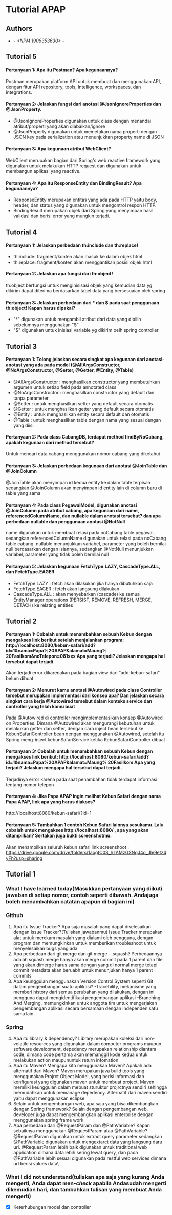 # Tutorial APAP 
## Authors 
* **<Nama BENITHO AHMAD SURYO>** - *<NPM 1906353630>* - *<Kelas A>*

## Tutorial 5

#### Pertanyaan 1: Apa itu Postman? Apa kegunaannya?
Postman merupakan platform API untuk membuat dan menggunakan API, dengan fitur API repository, tools, Intelligence, workspaces, dan integrations. 

#### Pertanyaan 2: Jelaskan fungsi dari anotasi @JsonIgnoreProperties dan @JsonProperty.
- @JsonIgnoreProperties digunakan untuk class dengan menandai atribut/properti yang akan diabaikan/ignore
- @JsonProperty digunakan untuk memetakan nama properti dengan JSON key pada serialization atau menunjukkan property name di JSON

#### Pertanyaan 3: Apa kegunaan atribut WebClient?
WebClient merupakan bagian dari Spring's  web reactive framework yang digunakan untuk melakukan HTTP request dan  digunakan untuk membangun aplikasi yang reactive.

#### Pertanyaan 4: Apa itu ResponseEntity dan BindingResult? Apa kegunaannya?
- ResponseEntity merupakan entitas yang ada pada HTTP yaitu body, header, dan status yang digunakan untuk mengontrol respon HTTP. 
- BindingResult merupakan objek dari Spring yang menyimpan hasil validasi dan berisi error yang mungkin terjadi.

## Tutorial 4

#### Pertanyaan 1: Jelaskan perbedaan th:include dan th:replace!
 - th:include: fragment/konten akan masuk ke dalam objek html
 - th:replace: fragment/konten akan menggantikan posisi objek html

#### Pertanyaan 2: Jelaskan  apa  fungsi  dari  th:object!
th:object berfungsi untuk menginisisasi objek yang kemudian data yg dikirim dapat diterima berdasarkan tabel data yang bersesuaian oleh spring

#### Pertanyaan 3: Jelaskan  perbedaan  dari  *  dan  $  pada  saat  penggunaan  th:object!  Kapan  harus  dipakai?
- "*" digunakan untuk mengambil atribut dari data yang dipilih sebelumnya menggunakan "$"
- "$" digunakan untuk inisiasi variable yg dikirim oelh spring controller

## Tutorial 3

#### Pertanyaan 1: Tolong jelaskan secara singkat apa kegunaan dari anotasi-anotasi yang ada pada model (@AllArgsConstructor,  @NoArgsConstructor,  @Setter,  @Getter,  @Entity,  @Table)
 - @AllArgsConstructor : menghasilkan constructor yang membutuhkan argumen untuk setiap field pada annotated class
 - @NoArgsConstructor : menghasilkan constructor yang default dan tanpa parameter
 - @Setter : untuk menghasilkan setter yang default secara otomatis
 - @Getter : untuk menghasilkan getter yang default secara otomatis
 - @Entity : untuk menghasilkan entity secara default dan otomatis
 - @Table : untuk menghasilkan table dengan nama yang sesuai dengan yang diisi

#### Pertanyaan 2: Pada class CabangDB, terdapat method findByNoCabang, apakah kegunaan dari method tersebut?
Untuk mencari data cabang menggunakan nomor cabang yang diketahui

#### Pertanyaan 3: Jelaskan  perbedaan  kegunaan  dari  anotasi  @JoinTable  dan  @JoinColumn
@JoinTable akan menyimpan id kedua entity ke dalam table terpisah sedangkan @JoinColumn akan menyimpan id entity lain di column baru di table yang sama

#### Pertanyaan 4: Pada class PegawaiModel, digunakan anotasi @JoinColumn pada atribut cabang, apa kegunaan dari name, referencedColumnName, dan nullable dalam anotasi tersebut? dan apa perbedaan  nullable  dan  penggunaan  anotasi  @NotNull
name digunakan untuk membuat relasi pada noCabang table pegawai, sedangkan referencedColumnName digunakan untuk relasi pada noCabang table cabang. nullable menunjukkan variabel, parameter yang boleh bernilai null berdasarkan dengan isiannya, sedangkan @NotNull menunjukkan variabel, parameter yang tidak boleh bernilai null 

#### Pertanyaan 5: Jelaskan  kegunaan  FetchType.LAZY,  CascadeType.ALL,  dan  FetchType.EAGER
- FetchType.LAZY : fetch akan dilakukan jika hanya dibutuhkan saja
- FetchType.EAGER : fetch akan langsung dilakukan
- CascadeType.ALL : akan menyebarkan (cascade) ke semua EntityManager operations (PERSIST, REMOVE, REFRESH, MERGE, DETACH) ke relating entities

## Tutorial 2

#### Pertanyaan 1: Cobalah untuk menambahkan sebuah Kebun dengan mengakses link berikut  setelah  menjalankan  program: http://localhost:8080/kebun-safari/add?id=1&nama=Papa%20APAP&alamat=Maung% 20Fasilkom&noTelepon=081xxx Apa yang terjadi? Jelaskan mengapa hal tersebut dapat  terjadi
Akan terjadi error dikarenakan pada bagian view dari “add-kebun-safari" belum dibuat

#### Pertanyaan 2: Menurut kamu anotasi @Autowired pada class Controller tersebut merupakan implementasi dari konsep apa? Dan jelaskan secara singkat cara kerja @Autowired  tersebut  dalam  konteks  service  dan  controller  yang  telah  kamu  buat
Pada @Autowired di controller mengimplementasikan konsep @Autowired on Properties. Dimana @Autowired akan mengurangi kebutuhan untuk melakukan getter dan setter, dengan cara inject bean tersebut ke KebunSafariController bean dengan menggunakan @Autowired, setelah itu Spring meng-inject kebunSafariService ketika KebunSafariController dibuat

#### Pertanyaan 3: Cobalah untuk menambahkan sebuah Kebun dengan mengakses link berikut: http://localhost:8080/kebun-safari/add?id=1&nama=Papa%20APAP&alamat=Maung% 20Fasilkom Apa  yang  terjadi?  Jelaskan  mengapa  hal tersebut  dapat  terjadi.
Terjadinya error karena pada saat penambahan tidak terdapat informasi tentang nomor telepon

#### Pertanyaan 4: Jika Papa APAP ingin melihat Kebun Safari dengan nama Papa APAP, link  apa  yang  harus  diakses?
http://localhost:8080/kebun-safari/?id=1

#### Pertanyaan 5: Tambahkan 1 contoh Kebun Safari lainnya sesukamu. Lalu cobalah untuk mengakses http://localhost:8080/ , apa yang akan ditampilkan? Sertakan juga bukti  screenshotmu.
Akan menampilkan seluruh kebun safari
link screenshoot : https://drive.google.com/drive/folders/1aogtC0S_hzAMzGSNqJ4o_JIe9etz4yFh?usp=sharing

## Tutorial 1
### What I have learned today(Masukkan pertanyaan yang diikuti jawaban di setiap nomor, contoh seperti dibawah. Andajuga boleh menambahkan catatan apapun di bagian ini)

### Github
1. Apa itu Issue Tracker? Apa saja masalah yang dapat diselesaikan dengan Issue Tracker?(Tuliskan jawabanmu)
Issue Tracker merupakan alat untuk merekam masalah yang dialami oleh pengguna, dengan program dan memungkinkan untuk memberikan troubleshoot untuk menyelesaikan bugs yang ada
2. Apa perbedaan dari git merge dan git merge --squash?
Perbedaannya adalah squash merge hanya akan merge commit pada 1 parent dan file yang akan dimerge harus sama dengan yang di normal merge tetapi commit metadata akan beruabh untuk menunjukan hanya 1 parent commits
3. Apa keunggulan menggunakan Version Control System seperti Git dalam pengembangan suatu aplikasi?
-Tracebility, mekanisme yang memberi history dari semua perubahan yang dilakukan, dengan ini pengguna dapat mengidentifikasi pengembangan aplikasi
-Branching And Merging, memungkinkan untuk anggota tim untuk mengerjakan pengembangan aplikasi secara bersamaan dengan independen satu sama lain
### Spring
4. Apa itu library & dependency?
Library merupakan koleksi dari non-volatile resources yang digunakan dalam computer programs maupun software development, depedency merupakan relationship diantara code, dimana code pertama akan memanggil kode kedua untuk melakukan action maupununtuk return infomation
5. Apa itu Maven? Mengapa kita menggunakan Maven? Apakah ada alternatif dari Maven?
Maven merupakan java build tools yang menggunakan Projrct Object Model, yang berisi informasi dan konfigurasi yang digunakan maven untuk membuat project. Maven memiliki keunggulan dalam mebuat sturuktur projrctnya sendiri sehingga memudahkan untuk memanage depedency. Alternatif dari maven sendiri yaitu dapat menggunakan eclipse
6. Selain untuk pengembangan web, apa saja yang bisa dikembangkan dengan Spring framework?
Selain dengan pengembangan web, developer juga dapat mengembangkan aplikasi enterprise dengan menggunakan spring frame work
7. Apa perbedaan dari @RequestParam dan @PathVariable? Kapan sebaiknya menggunakan @RequestParam atau @PathVariable?
@RequestParam digunakan untuk extract query parameter sedangkan @PathVariable digunakan untuk mengextarct data yang langsung daru url. @RequestParam lebih baik digunakan untuk traditional web application dimana data lebih sering lewat query, dan pada @PathVariable lebih sesuai digunakan pada restful web services dimana url berisi values data\

### What I did not understand(tuliskan apa saja yang kurang Anda mengerti, Anda dapat men-_check_ apabila Andasudah mengerti dikemudian hari, dan tambahkan tulisan yang membuat Anda mengerti)
- [x] Keterhubungan model dan controller




